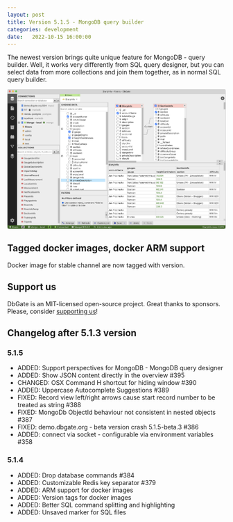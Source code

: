 ```yaml
---
layout: post
title: Version 5.1.5 - MongoDB query builder
categories: development
date:   2022-10-15 16:00:00
---
```


The newest version brings quite unique feature for MongoDB - query builder. Well, it works very differently from SQL query designer, but you can select data from more collections and join them together, as in normal SQL query builder.

<img src='/assets/screenshots/mongoquerydesign.png' />

## Tagged docker images, docker ARM support
Docker image for stable channel are now tagged with version.

## Support us
DbGate is an MIT-licensed open-source project. Great thanks to sponsors. Please, consider [supporting us](https://github.com/sponsors/dbgate)!

## Changelog after 5.1.3 version
### 5.1.5
- ADDED: Support perspectives for MongoDB - MongoDB query designer
- ADDED: Show JSON content directly in the overview #395
- CHANGED: OSX Command H shortcut for hiding window #390
- ADDED: Uppercase Autocomplete Suggestions #389
- FIXED: Record view left/right arrows cause start record number to be treated as string #388
- FIXED: MongoDb ObjectId behaviour not consistent in nested objects #387
- FIXED: demo.dbgate.org - beta version crash 5.1.5-beta.3 #386
- ADDED: connect via socket - configurable via environment variables #358

### 5.1.4
- ADDED: Drop database commands #384
- ADDED: Customizable Redis key separator #379
- ADDED: ARM support for docker images
- ADDED: Version tags for docker images
- ADDED: Better SQL command splitting and highlighting
- ADDED: Unsaved marker for SQL files